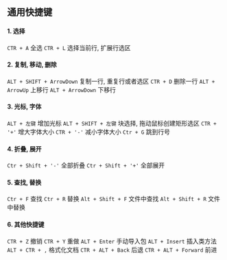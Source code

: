 ## 通用快捷键
#### 1. 选择
`CTR + A` 全选
`CTR + L` 选择当前行, 扩展行选区

#### 2. 复制, 移动, 删除
`ALT + SHIFT + ArrowDown` 复制一行, 重复行或者选区
`CTR + D` 删除一行
`ALT + ArrowUp` 上移行
`ALT + ArrowDown` 下移行

#### 3. 光标, 字体
`ALT + 左键` 增加光标
`ALT + SHIFT + 左键` 块选择, 拖动鼠标创建矩形选区
`CTR + '+'`  增大字体大小
`CTR + '-'`  减小字体大小
`Ctr + G` 跳到行号

#### 4. 折叠, 展开
`Ctr + Shift + '-'` 全部折叠
`Ctr + Shift + '+'` 全部展开

#### 5. 查找, 替换
`Ctr + F` 查找
`Ctr + R` 替换
`Alt + Shift + F` 文件中查找
`Alt + Shift + R` 文件中替换

#### 6. 其他快捷键
`CTR + Z` 撤销
`CTR + Y` 重做
`ALT + Enter` 手动导入包
`ALT + Insert` 插入类方法
`ALT + CTR + ,` 格式化文档
`CTR + ALT + Back` 后退
`CTR + ALT + Forward` 前进







